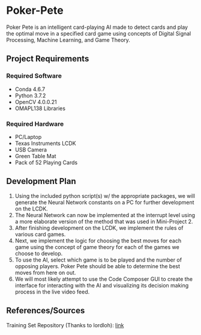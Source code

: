 # Poker-Pete

Poker Pete is an intelligent card-playing AI made to detect cards and play the optimal move in a specified card game using concepts of Digital Signal Processing, Machine Learning, and Game Theory.

## Project Requirements

### Required Software

- Conda 4.6.7
- Python 3.7.2
- OpenCV 4.0.0.21
- OMAPL138 Libraries

### Required Hardware

- PC/Laptop
- Texas Instruments LCDK
- USB Camera
- Green Table Mat
- Pack of 52 Playing Cards

## Development Plan

1) Using the included python script(s) w/ the appropriate packages, we will generate the Neural Network constants on a PC for further development on the LCDK.
2) The Neural Network can now be implemented at the interrupt level using a more elaborate version of the method that was used in Mini-Project 2.
3) After finishing development on the LCDK, we implement the rules of various card games.
4) Next, we implement the logic for choosing the best moves for each game using the concept of game theory for each of the games we choose to develop.
5) To use the AI, select which game is to be played and the number of opposing players. Poker Pete should be able to determine the best moves from here on out. 
6) We will most likely attempt to use the Code Composer GUI to create the interface for interacting with the AI and visualizing its decision making process in the live video feed.

## References/Sources

Training Set Repository (Thanks to lordloh): [link](https://github.com/lordloh/playing-cards)
